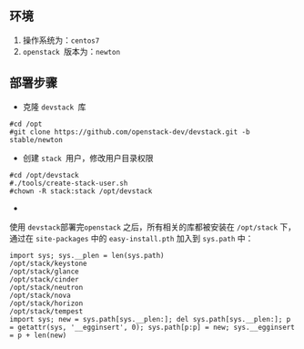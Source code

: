 ## 环境

1. 操作系统为：`centos7 `
2. `openstack `版本为：`newton`

## 部署步骤

* 克隆 `devstack `库

```
#cd /opt
#git clone https://github.com/openstack-dev/devstack.git -b stable/newton
```

* 创建 `stack `用户，修改用户目录权限

```
#cd /opt/devstack
#./tools/create-stack-user.sh
#chown -R stack:stack /opt/devstack
```

* 
使用 `devstack`部署完`openstack` 之后，所有相关的库都被安装在 `/opt/stack` 下，通过在 `site-packages` 中的 `easy-install.pth` 加入到 `sys.path` 中：

```
import sys; sys.__plen = len(sys.path)
/opt/stack/keystone
/opt/stack/glance
/opt/stack/cinder
/opt/stack/neutron
/opt/stack/nova
/opt/stack/horizon
/opt/stack/tempest
import sys; new = sys.path[sys.__plen:]; del sys.path[sys.__plen:]; p = getattr(sys, '__egginsert', 0); sys.path[p:p] = new; sys.__egginsert = p + len(new)
```



